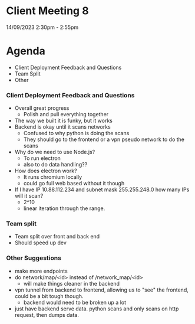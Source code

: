# Client Meeting 8
14/09/2023 2:30pm - 2:55pm

# Agenda
- Client Deployment Feedback and Questions
- Team Split
- Other

### Client Deployment Feedback and Questions
- Overall great progress
	- Polish and pull everything together
- The way we built it is funky, but it works
- Backend is okay until it scans networks
	- Confused to why python is doing the scans
	- They should go to the frontend or a vpn pseudo network to do the scans
- Why do we need to use Node.js?
	- To run electron
	- also to do data handling??
- How does electron work?
	- It runs chromium locally
	- could go full web based without it though
- If I have IP 10.88.112.234 and subnet mask 255.255.248.0 how many IPs will it scan?
	- 2^10
	- linear iteration through the range.

### Team split
- Team split over front and back end
- Should speed up dev

### Other Suggestions
- make more endpoints
- do network/map/\<id\> instead of /network\_map/\<id\>
	- will make things cleaner in the backend
- vpn tunnel from backend to frontend, allowing us to "see" the frontend, could be a bit tough though.
	- backend would need to be broken up a lot
- just have backend serve data. python scans and only scans on http request, then dumps data.


